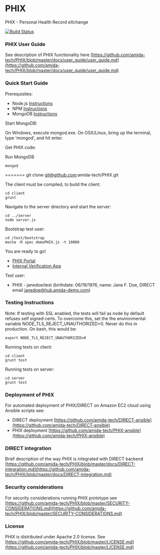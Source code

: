 PHIX
====

PHIX - Personal Health Record eXchange

[![Build Status](https://travis-ci.org/amida-tech/PHIX.png?branch=build-refactoring)](https://travis-ci.org/amida-tech/PHIX)

### PHIX User Guide
See description of PHIX functionality here [https://github.com/amida-tech/PHIX/blob/master/docs/user_guide/user_guide.md](https://github.com/amida-tech/PHIX/blob/master/docs/user_guide/user_guide.md)

### Quick Start Guide

Prerequisites:

- Node.js [Instructions](http://nodejs.org/download/)
- NPM [Instructions](https://npmjs.org/doc/README.html)
- MongoDB [Instructions](http://docs.mongodb.org/manual/installation/)

Start MongoDB:

On Windows, execute mongod.exe.  On OSX/Linux, bring up the terminal, type 'mongod', and hit enter.

Get PHIX code:

Run MongoDB
    
    mongod
=======
    git clone git@github.com:amida-tech/PHIX.git

The client must be compiled, to build the client:

    cd client
    grunt

Navigate to the server directory and start the server:

    cd ../server
    node server.js

Bootstrap test user:

    cd /test/bootstrap
    mocha -R spec demoPHIX.js -t 10000

You are ready to go!

- [PHIX Portal](http://localhost:3001)
- [Internal Verification App](http://localhost:3001/#/verification)

Test user:

- PHIX - janedoe/test (birthdate: 06/19/1976, name: Jane F. Doe, DIRECT email janedoe@hub.amida-demo.com)

### Testing Instructions

Note:  If testing with SSL enabled, the tests will fail as node by default refuses self signed certs.  To overcome this, set the the environmental variable NODE_TLS_REJECT_UNAUTHORIZED=0.  Never do this in production.  On bash, this would be:

    export NODE_TLS_REJECT_UNAUTHORIZED=0

Running tests on client:

    cd client
    grunt test

Running tests on server:

    cd server
    grunt test

### Deployment of PHIX
For automated deployment of PHIX/DIRECT on Amazon EC2 cloud using Ansible scripts see: 

- DIRECT deployment [https://github.com/amida-tech/DIRECT-ansible](https://github.com/amida-tech/DIRECT-ansible)
- PHIX deployment [https://github.com/amida-tech/PHIX-ansible](https://github.com/amida-tech/PHIX-ansible)

### DIRECT integration
Brief description of the way PHIX is integrated with DIRECT backend [https://github.com/amida-tech/PHIX/blob/master/docs/DIRECT-integration.md](https://github.com/amida-tech/PHIX/blob/master/docs/DIRECT-integration.md)

### Security considerations
For security considerations running PHIX prototype see [https://github.com/amida-tech/PHIX/blob/master/SECURITY-CONSIDERATIONS.md](https://github.com/amida-tech/PHIX/blob/master/SECURITY-CONSIDERATIONS.md)

### License
PHIX is distributed under Apache 2.0 license. See [https://github.com/amida-tech/PHIX/blob/master/LICENSE.md](https://github.com/amida-tech/PHIX/blob/master/LICENSE.md)
